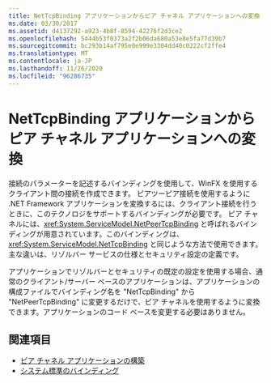 ```yaml
---
title: NetTcpBinding アプリケーションからピア チャネル アプリケーションへの変換
ms.date: 03/30/2017
ms.assetid: d4137292-a923-4b8f-8594-42276f2d3ce2
ms.openlocfilehash: 5444b53f0373a2f2b06da680a53e8e5fa77d39b7
ms.sourcegitcommit: bc293b14af795e0e999e3304dd40c0222cf2ffe4
ms.translationtype: MT
ms.contentlocale: ja-JP
ms.lasthandoff: 11/26/2020
ms.locfileid: "96286735"
---
```

# <a name="converting-a-nettcpbinding-application-to-a-peer-channel-application"></a>NetTcpBinding アプリケーションからピア チャネル アプリケーションへの変換

接続のパラメーターを記述するバインディングを使用して、WinFX を使用するクライアント間の接続を作成できます。 ピアツーピア接続を使用するように .NET Framework アプリケーションを変換するには、クライアント接続を行うときに、このテクノロジをサポートするバインディングが必要です。 ピア チャネルには、<xref:System.ServiceModel.NetPeerTcpBinding> と呼ばれるバインディングが用意されています。このバインディングは、<xref:System.ServiceModel.NetTcpBinding> と同じような方法で使用できます。 主な違いは、リゾルバー サービスの仕様とセキュリティ設定の定義です。  
  
 アプリケーションでリゾルバーとセキュリティの既定の設定を使用する場合、通常のクライアント/サーバー ベースのアプリケーションは、アプリケーションの構成ファイルでバインディング名を "NetTcpBinding" から "NetPeerTcpBinding" に変更するだけで、ピア チャネルを使用するように変換できます。アプリケーションのコード ベースを変更する必要はありません。  
  
## <a name="see-also"></a>関連項目

- [ピア チャネル アプリケーションの構築](building-a-peer-channel-application.md)
- [システム標準のバインディング](../system-provided-bindings.md)
